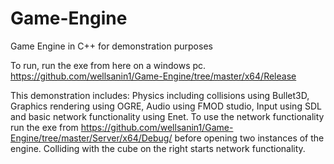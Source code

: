 # Game-Engine
Game Engine in C++ for demonstration purposes

To run, run the exe from here on a windows pc.
https://github.com/wellsanin1/Game-Engine/tree/master/x64/Release

This demonstration includes: Physics including collisions using Bullet3D, Graphics rendering using OGRE, Audio using FMOD studio, Input using SDL and basic network functionality using Enet. To use the network functionality run the exe from https://github.com/wellsanin1/Game-Engine/tree/master/Server/x64/Debug/ before opening two instances of the engine. Colliding with the cube on the right starts network functionality.
